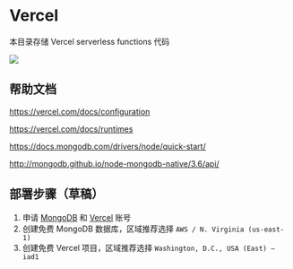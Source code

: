 # Vercel

本目录存储 Vercel serverless functions 代码

[![](https://vercel.com/button)](https://vercel.com/import/project?template=https://github.com/imaegoo/twikoo/tree/feat-vercel/src/vercel)

## 帮助文档

https://vercel.com/docs/configuration

https://vercel.com/docs/runtimes

https://docs.mongodb.com/drivers/node/quick-start/

http://mongodb.github.io/node-mongodb-native/3.6/api/

## 部署步骤（草稿）

1. 申请 [MongoDB](https://www.mongodb.com/cloud/atlas/register) 和 [Vercel](https://vercel.com/signup) 账号
2. 创建免费 MongoDB 数据库，区域推荐选择 `AWS / N. Virginia (us-east-1)`
3. 创建免费 Vercel 项目，区域推荐选择 `Washington, D.C., USA (East) – iad1`
